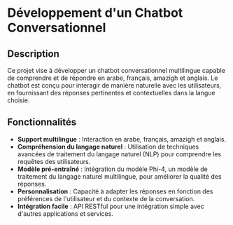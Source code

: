 # Développement d'un Chatbot Conversationnel

## Description
Ce projet vise à développer un chatbot conversationnel multilingue capable de comprendre et de répondre en arabe, français, amazigh et anglais. Le chatbot est conçu pour interagir de manière naturelle avec les utilisateurs, en fournissant des réponses pertinentes et contextuelles dans la langue choisie.

## Fonctionnalités
- **Support multilingue** : Interaction en arabe, français, amazigh et anglais.
- **Compréhension du langage naturel** : Utilisation de techniques avancées de traitement du langage naturel (NLP) pour comprendre les requêtes des utilisateurs.
- **Modèle pré-entraîné** : Intégration du modèle Phi-4, un modèle de traitement du langage naturel multilingue, pour améliorer la qualité des réponses.
- **Personnalisation** : Capacité à adapter les réponses en fonction des préférences de l'utilisateur et du contexte de la conversation.
- **Intégration facile** : API RESTful pour une intégration simple avec d'autres applications et services.

